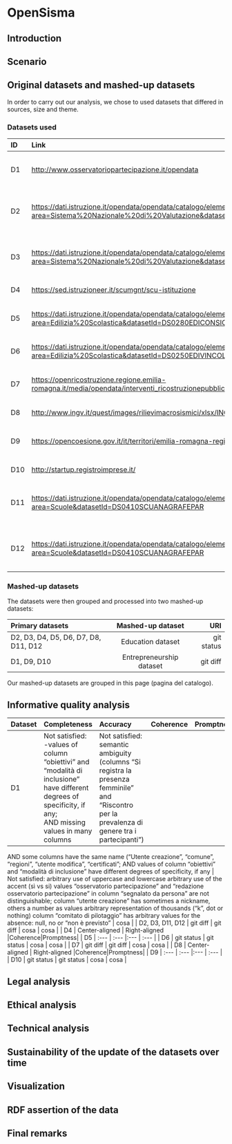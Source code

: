 # OpenSisma

## Introduction

## Scenario

## Original datasets and mashed-up datasets
In order to carry out our analysis, we chose to used datasets that differed in sources, size and theme. 

### Datasets used
| ID | Link | Name |
| :---         |     :---     |          :--- |
| D1   | http://www.osservatoriopartecipazione.it/opendata     | Open data dell'Osservatorio Partecipazione per anno di avvio    |
| D2     | https://dati.istruzione.it/opendata/opendata/catalogo/elements1/leaf/?area=Sistema%20Nazionale%20di%20Valutazione&datasetId=DS0500VALUTAZIONE_ESITI_STA       | Autovalutazione della scuola sezione Esiti. Scuola statale (anno scolastico 2015-2016)      |
| D3 |https://dati.istruzione.it/opendata/opendata/catalogo/elements1/leaf/?area=Sistema%20Nazionale%20di%20Valutazione&datasetId=DS0500VALUTAZIONE_ESITI_STA | Autovalutazione della scuola sezione Esiti. Scuola statale (anno scolastico 2016-2017) |
| D4        |     https://sed.istruzioneer.it/scumgnt/scu-istituzione      |         Anagrafe scuole dell'Emilia Romagna |
| D5   | https://dati.istruzione.it/opendata/opendata/catalogo/elements1/leaf/?area=Edilizia%20Scolastica&datasetId=DS0280EDICONSICUREZZASTA     | Certificazioni e documenti relativi alla sicurezza (SICUREZZASCUOLE)    |
| D6     | https://dati.istruzione.it/opendata/opendata/catalogo/elements1/leaf/?area=Edilizia%20Scolastica&datasetId=DS0250EDIVINCOLISTA       | Presenza di vincoli (idrogeologici, sismici)      |
| D7 | https://openricostruzione.regione.emilia-romagna.it/media/opendata/interventi_ricostruzionepubblica.csv | Open Ricostruzione - Interventi di ricostruzione pubblica |
| D8       |    http://www.ingv.it/quest/images/rilievimacrosismici/xlsx/INGV_QUEST_2012-05-29.xlsx      |          Rilievi macrosismici 2012-05-29 |
| D9  | https://opencoesione.gov.it/it/territori/emilia-romagna-regione/     | Progetti di OpenCoesione con tracciato esteso (Emilia-Romagna)    |
| D10    | http://startup.registroimprese.it/        | Elenco di startup and PMI innovative      |
| D11  | https://dati.istruzione.it/opendata/opendata/catalogo/elements1/leaf/?area=Scuole&datasetId=DS0410SCUANAGRAFEPAR     | Autovalutazione della scuola sezione Esiti. Scuola paritaria (anno scolastico 2015-2016)    |
| D12    | https://dati.istruzione.it/opendata/opendata/catalogo/elements1/leaf/?area=Scuole&datasetId=DS0410SCUANAGRAFEPAR     | Autovalutazione della scuola sezione Esiti. Scuola paritaria (anno scolastico 2016-2017)      |

### Mashed-up datasets

The datasets were then grouped and processed into two mashed-up datasets:

| Primary datasets | Mashed-up dataset | URI | 
| :---         |     :---:      |          ---: |
| D2, D3, D4, D5, D6, D7, D8, D11, D12   | Education dataset     | git status    |
| D1, D9, D10   | Entrepreneurship dataset      | git diff      |

Our mashed-up datasets are grouped in this page (pagina del catalogo).


## Informative quality analysis

| Dataset | Completeness | Accuracy |Coherence|Promptness|
| :---         |     :---      |          :--- |:--- | :--- |
| D1   | Not satisfied: -values of column “obiettivi” and “modalità di inclusione” have different degrees of specificity, if any; <br>AND missing values in many columns | Not satisfied: semantic ambiguity (columns “Si registra la presenza femminile” and “Riscontro per la prevalenza di genere tra i partecipanti”) <br>
AND some columns have the same name (“Utente creazione”, “comune”, “regioni”, “utente modifica”, “certificati”;
AND values of column “obiettivi” and “modalità di inclusione” have different degrees of specificity, if any    | Not satisfied:
arbitrary use of uppercase and lowercase
arbitrary use of the accent (sì vs si)
values “osservatorio partecipazione” and “redazione osservatorio partecipazione” in column “segnalato da persona” are not distinguishable;
column “utente creazione” has sometimes a nickname, others a number as values
arbitrary representation of thousands (“k”, dot or nothing)
column “comitato di pilotaggio” has arbitrary values for the absence: null, no or “non è previsto”
 | cosa |
| D2, D3, D11, D12    | git diff       | git diff      | cosa | cosa |
| D4 | Center-aligned | Right-aligned |Coherence|Promptness|
| D5         |     :---      |          :--- |:--- | :--- |
| D6   | git status     | git status    | cosa | cosa |
| D7     | git diff       | git diff      | cosa | cosa |
| D8 | Center-aligned | Right-aligned |Coherence|Promptness|
| D9        |     :---      |          :--- |:--- | :--- |
| D10   | git status     | git status    | cosa | cosa |


## Legal analysis

## Ethical analysis

## Technical analysis

## Sustainability of the update of the datasets over time

## Visualization

## RDF assertion of the data

## Final remarks
